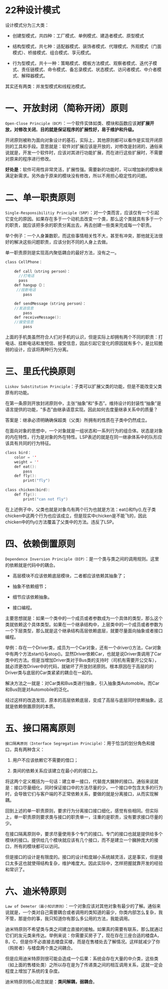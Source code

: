 # 22种设计模式
设计模式分为三大类：

* 创建型模式，共四种：工厂模式、单例模式、建造者模式、原型模式

* 结构型模式，共七种：适配器模式、装饰者模式、代理模式、外观模式（门面模式）、桥接模式、组合模式、享元模式。

* 行为型模式，共十一种：策略模式、模板方法模式、观察者模式、迭代子模式、责任链模式、命令模式、备忘录模式、状态模式、访问者模式、中介者模式、解释器模式。

其实还有两类：并发型模式和线程池模式。


# 一、开放封闭（简称开闭）原则
`Open-Close Principle（OCP）`：一个软件实体如类、模块和函数应该**对扩展开放，对修改关闭**。**目的就是保证程序的扩展性好，易于维护和升级。**

开闭原则被称为面向对象设计的基石，实际上，其他原则都可以看作是实现开闭原则的工具和手段。意思就是：软件对扩展应该是开放的，对修改是封闭的，通俗来说就是，开发一个软件时，应该对其进行功能扩展，而在进行这些扩展时，不需要对原来的程序进行修改。

**好处是**：软件可用性非常灵活，扩展性强。需要新的功能时，可以增加新的模块来满足新需求。另外由于原来的模块没有修改，所以不用担心稳定性的问题。

# 二、单一职责原则

`Single-Responsibilitiy Principle（SRP）`：对一个类而言，应该仅有一个引起它变化的原因。如果存在多于一个动机去改变一个类，那么这个类就具有多于一个的职责，就应该把多余的职责分离出去，再去创建一些类来完成每一个职责。

举个例子：一个人身兼数职，而这些事情相关性不大，甚至有冲突，那他就无法很好的解决这些问题职责，应该分到不同的人身上去做。

单一职责原则是实现高内聚低耦合的最好方法，没有之一。

```c
class CellPhone：
  
    def call（string person）：
      //打电话
      pass
    def hangup（）：
     //挂断电话
        pass

    def sendMessage（string person）：
    //发送信息
        pass
    def receiveMessage():
    //接受信息
        pass
```
上面的手机类虽然符合人们对手机的认识，但是实际上却拥有两个不同的职责：打电话、挂断电话和发短信、接受信息，因此引起它变化的原因就有多个，是比较脆弱的设计，应该将两种行为分离。

# 三、里氏代换原则
`Liskov Substitution Principle`：子类可以扩展父类的功能，但是不能改变父类原有的功能。

在第一条原则开放封闭原则中，主张“抽象”和“多态”。维持设计的封装性“抽象”是语言提供的功能，“多态”由继承语意实现。因此如何去度量继承关系中的质量？

答案是：继承必须明确确保超类（父类）所拥有的性质在子类中仍然成立。

在面向对象的思想中，一个对象就是一组状态和一系列行为的组合体。状态是对象的内在特性，行为是对象的外在特性。LSP表述的就是在同一继承体系中的队形应该具有共同的行为特征。

```C
class bird：
    color = ''
    weight = ''
    def eat():
        pass
    def fly():
        print("fly")
        
class chicken(bird):
    def fly():
        print("can not fly")
```

在上述例子中，父类也就是对象鸟有两个行为也就是方法：eat()和fly(),在子类chicken中这两个行为也应该成立，但是现实中chicken是不能飞的，因此chicken中的fly()方法覆盖了父类中的方法。违反了LSP。

# 四、依赖倒置原则
`Dependence Inversion Principle（DIP）`：是一个类与类之间的调用规则。这里的依赖就是代码中的耦合。

* 高层模块不应该依赖底层模块，二者都应该依赖其抽象了；

* 抽象不依赖细节；

* 细节应该依赖抽象。

* 接口编程。

主要思想就是：如果一个类中的一个成员或者参数成为一个具体的类型，那么这个类就依赖这个具体类型。如果在一个继承结构中，上层类中的一个成员或者参数为一个下层类型，那么就是这个继承结构高层依赖底层，就要尽量面向抽象或者接口编程。

举例：存在一个Driver类，成员为一个Car对象，还有一个driver()方法，Car对象中有两个方法start()与stop()。显然Driver依赖Car，也就是说Driver类调用了Car类中的方法。但是当增加Driver类对于Bus类的支持时（司机有需要开公交车），就必须更改Driver中的代码，就破坏了开放封闭原则。根本原因在于高层的的Driver类与底层的Car类紧紧的耦合在一起的。

解决方法之一就是：对Car类和Bus类进行抽象，引入抽象类Automoble。而Car和Bus则是对Automobile的泛化。

经过这样的改造发现，原本的高层依赖底层，变成了高层与底层同时依赖抽象。这就是依赖倒置原则的本质。

# 五、接口隔离原则

`接口隔离原则（Interface Segregation Principle）`：用于恰当的划分角色和接口，具有两种含义：

1. 用户不应该依赖它不需要的借口；

2. 类间的依赖关系应该建立在最小的的接口上。

将这两个定义概括为一句话：建立单一接口，代替庞大臃肿的接口。通俗来说就是：接口尽量细化，同时保证接口中的方法尽量的少。一个接口中包含太多的行为时，会导致它们与客户端的不正常依赖关系，要做的就是分离接口，从而实现解耦。

回到上述的单一职责原则，要求行为分离接口接口细化，感觉有些相同。但实际上，单一职责原则要求类与接口的职责单一，注重的是职责，没有要求接口尽量的少。

在接口隔离原则中，要求尽量使用多个专门的接口。专门的接口也就是提供给多个模块的接口。提供给几个模块就应该有几个接口，而不是建立一个臃肿庞大的接口，所有的模块都可以访问。

但是接口的设计是有限度的。接口的设计粒度越小系统越灵活，这是事实，但是接口太多这也就使得结构复杂，维护难度大。因此实际中，怎样把握就靠开发的经验和常识了。

# 六、迪米特原则

`Law of Demeter（最小知识原则）`：一个对象应该对其他对象有最少的了解。通俗来说就是，一个类对自己需要耦合或者调用的类知道的最少，你类内部怎么复杂，我不管，那是你的事，我只知道你有那么多公用的方法，我能调用。

迪米特原则不希望类与类之间建立直接的接触。如果真的需要有联系，那么就通过它们的友元类来传达。举例来说：你需要买房子了，现在存在三座合适的楼盘A，B，C，但是你不必直接去楼盘买楼，而是在售楼处去了解情况。这样就减少了你（购房者）与楼盘两个类之间耦合。

但是应用迪米特原则很可能会造成一个后果：系统会存在大量的中介类，这些类（如上面的售楼处类）之所以存在是为了传递类之间的相互调用关系，这就一定会程度上增加了系统的复杂度。

迪米特原则核心观念就是：**类间解耦，弱耦合**。



 